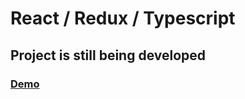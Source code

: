 <h1>React / Redux / Typescript</h1>
<h2>Project is still being developed</h1>
<h3><a target="_blank" href="https://bitrader-review9.netlify.app/">Demo</a></h1>
